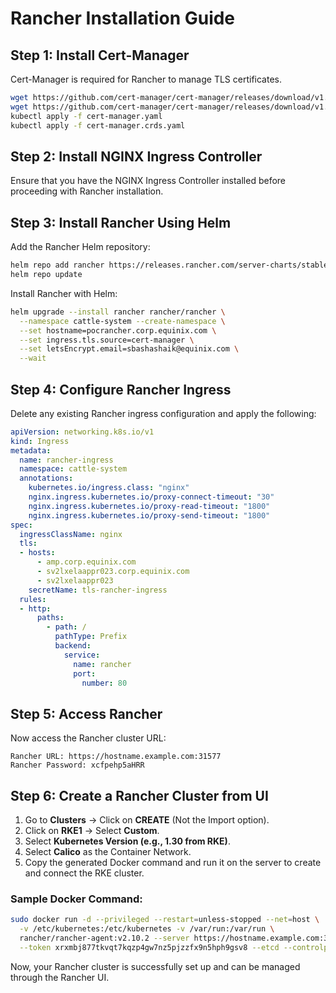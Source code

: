 # Rancher Installation Guide

## Step 1: Install Cert-Manager
Cert-Manager is required for Rancher to manage TLS certificates.

```sh
wget https://github.com/cert-manager/cert-manager/releases/download/v1.17.1/cert-manager.yaml
wget https://github.com/cert-manager/cert-manager/releases/download/v1.17.1/cert-manager.crds.yaml
kubectl apply -f cert-manager.yaml
kubectl apply -f cert-manager.crds.yaml
```

## Step 2: Install NGINX Ingress Controller
Ensure that you have the NGINX Ingress Controller installed before proceeding with Rancher installation.

## Step 3: Install Rancher Using Helm
Add the Rancher Helm repository:

```sh
helm repo add rancher https://releases.rancher.com/server-charts/stable
helm repo update
```

Install Rancher with Helm:

```sh
helm upgrade --install rancher rancher/rancher \
  --namespace cattle-system --create-namespace \
  --set hostname=pocrancher.corp.equinix.com \
  --set ingress.tls.source=cert-manager \
  --set letsEncrypt.email=sbashashaik@equinix.com \
  --wait
```

## Step 4: Configure Rancher Ingress
Delete any existing Rancher ingress configuration and apply the following:

```yaml
apiVersion: networking.k8s.io/v1
kind: Ingress
metadata:
  name: rancher-ingress
  namespace: cattle-system
  annotations:
    kubernetes.io/ingress.class: "nginx"
    nginx.ingress.kubernetes.io/proxy-connect-timeout: "30"
    nginx.ingress.kubernetes.io/proxy-read-timeout: "1800"
    nginx.ingress.kubernetes.io/proxy-send-timeout: "1800"
spec:
  ingressClassName: nginx
  tls:
  - hosts:
      - amp.corp.equinix.com
      - sv2lxelaappr023.corp.equinix.com
      - sv2lxelaappr023
    secretName: tls-rancher-ingress
  rules:
  - http:
      paths:
        - path: /
          pathType: Prefix
          backend:
            service:
              name: rancher
              port:
                number: 80
```

## Step 5: Access Rancher
Now access the Rancher cluster URL:

```
Rancher URL: https://hostname.example.com:31577
Rancher Password: xcfpehp5aHRR
```

## Step 6: Create a Rancher Cluster from UI
1. Go to **Clusters** → Click on **CREATE** (Not the Import option).
2. Click on **RKE1** → Select **Custom**.
3. Select **Kubernetes Version (e.g., 1.30 from RKE)**.
4. Select **Calico** as the Container Network.
5. Copy the generated Docker command and run it on the server to create and connect the RKE cluster.

### Sample Docker Command:
```sh
sudo docker run -d --privileged --restart=unless-stopped --net=host \
  -v /etc/kubernetes:/etc/kubernetes -v /var/run:/var/run \
  rancher/rancher-agent:v2.10.2 --server https://hostname.example.com:31577 \
  --token xrxmbj877tkvqt7kqzp4gw7nz5pjzzfx9n5hph9gsv8 --etcd --controlplane --worker
```

Now, your Rancher cluster is successfully set up and can be managed through the Rancher UI.

